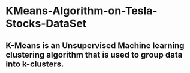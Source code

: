 # KMeans-Algorithm-on-Tesla-Stocks-DataSet

## K-Means is an Unsupervised Machine learning clustering algorithm that is used to group data into k-clusters.
